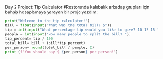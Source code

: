 Day 2 Project: Tip Calculator
#Restoranda kalabalık arkadaş grupları için bahşiş hesaplamaya yarayan bir proje yazdım:

```python
print("Welcome to the tip calculator!")
bill = float(input("What was the total bill? $"))
tip = int(input("What percentage tip would you like to give? 10 12 15 "))
people = int(input("How many people to split the bill? "))
tip_percent= tip / 100
total_bill= bill + (bill*tip_percent)
per_person= round(total_bill / people, 2)
print (f"You should pay $ {per_person} per person!")


